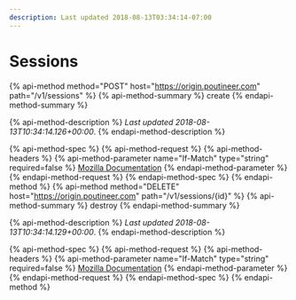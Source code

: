 ```yaml
---
description: Last updated 2018-08-13T03:34:14-07:00
---
```


# Sessions

{% api-method method="POST" host="https://origin.poutineer.com" path="/v1/sessions" %}
  {% api-method-summary %}
    create
  {% endapi-method-summary %}

  {% api-method-description %}
    *Last updated 2018-08-13T10:34:14.126+00:00*.
  {% endapi-method-description %}

  {% api-method-spec %}
    {% api-method-request %}
      {% api-method-headers %}
        {% api-method-parameter name="If-Match" type="string" required=false %}
          [Mozilla Documentation](https://developer.mozilla.org/en-US/docs/Web/HTTP/Headers/If-Match)
        {% endapi-method-parameter %}
    {% endapi-method-request %}
  {% endapi-method-spec %}
{% endapi-method %}
{% api-method method="DELETE" host="https://origin.poutineer.com" path="/v1/sessions/{id}" %}
  {% api-method-summary %}
    destroy
  {% endapi-method-summary %}

  {% api-method-description %}
    *Last updated 2018-08-13T10:34:14.129+00:00*.
  {% endapi-method-description %}

  {% api-method-spec %}
    {% api-method-request %}
      {% api-method-headers %}
        {% api-method-parameter name="If-Match" type="string" required=false %}
          [Mozilla Documentation](https://developer.mozilla.org/en-US/docs/Web/HTTP/Headers/If-Match)
        {% endapi-method-parameter %}
    {% endapi-method-request %}
  {% endapi-method-spec %}
{% endapi-method %}
